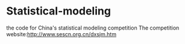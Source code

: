 # Statistical-modeling
the code for China's statistical modeling competition
The competition website:http://www.sescn.org.cn/dxsjm.htm
